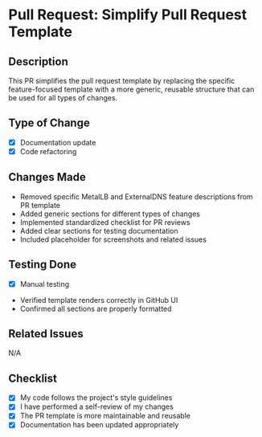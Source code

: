 # Pull Request: Simplify Pull Request Template

## Description
This PR simplifies the pull request template by replacing the specific feature-focused template with a more generic, reusable structure that can be used for all types of changes.

## Type of Change
- [x] Documentation update
- [x] Code refactoring

## Changes Made
- Removed specific MetalLB and ExternalDNS feature descriptions from PR template
- Added generic sections for different types of changes
- Implemented standardized checklist for PR reviews
- Added clear sections for testing documentation
- Included placeholder for screenshots and related issues

## Testing Done
- [x] Manual testing
- Verified template renders correctly in GitHub UI
- Confirmed all sections are properly formatted

## Related Issues
N/A

## Checklist
- [x] My code follows the project's style guidelines
- [x] I have performed a self-review of my changes
- [x] The PR template is more maintainable and reusable
- [x] Documentation has been updated appropriately
